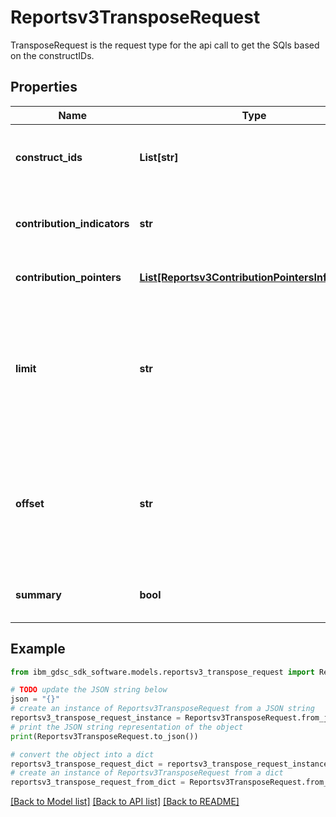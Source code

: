 # Reportsv3TransposeRequest

TransposeRequest is the request type for the api call to get the SQls based on the constructIDs.

## Properties

Name | Type | Description | Notes
------------ | ------------- | ------------- | -------------
**construct_ids** | **List[str]** | The list of construct IDs to get the SQLs for. | [optional] 
**contribution_indicators** | **str** | The contribution indicators represented as a string. | [optional] 
**contribution_pointers** | [**List[Reportsv3ContributionPointersInfoObject]**](Reportsv3ContributionPointersInfoObject.md) | The list of contribution pointers. | [optional] 
**limit** | **str** | The max amount of rows to return for pagination. Required if report query uses offset and limit parameters. | [optional] 
**offset** | **str** | The amount to offset the rows by for pagination. Required if report query uses offset and limit parameters. | [optional] 
**summary** | **bool** | Whether or not to run Summary query. | [optional] 

## Example

```python
from ibm_gdsc_sdk_software.models.reportsv3_transpose_request import Reportsv3TransposeRequest

# TODO update the JSON string below
json = "{}"
# create an instance of Reportsv3TransposeRequest from a JSON string
reportsv3_transpose_request_instance = Reportsv3TransposeRequest.from_json(json)
# print the JSON string representation of the object
print(Reportsv3TransposeRequest.to_json())

# convert the object into a dict
reportsv3_transpose_request_dict = reportsv3_transpose_request_instance.to_dict()
# create an instance of Reportsv3TransposeRequest from a dict
reportsv3_transpose_request_from_dict = Reportsv3TransposeRequest.from_dict(reportsv3_transpose_request_dict)
```
[[Back to Model list]](../README.md#documentation-for-models) [[Back to API list]](../README.md#documentation-for-api-endpoints) [[Back to README]](../README.md)


